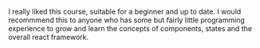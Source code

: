 I really liked this course, suitable for a beginner and up to date. I would recommmend this to anyone who has some but fairly little programming experience to grow and learn the concepts of components, states and the overall react framework.
